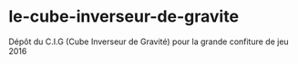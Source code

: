 # le-cube-inverseur-de-gravite
Dépôt du C.I.G (Cube Inverseur de Gravité) pour la grande confiture de jeu 2016
